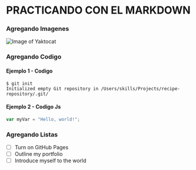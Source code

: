 # PRACTICANDO CON EL MARKDOWN

### Agregando Imagenes
![Image of Yaktocat](https://octodex.github.com/images/yaktocat.png)

### Agregando Codigo

#### Ejemplo 1 - Codigo
```
$ git init
Initialized empty Git repository in /Users/skills/Projects/recipe-repository/.git/
```
#### Ejemplo 2 - Codigo Js
``` javascript
var myVar = "Hello, world!";
```
### Agregando Listas

- [ ] Turn on GitHub Pages
- [ ] Outline my portfolio
- [ ] Introduce myself to the world
